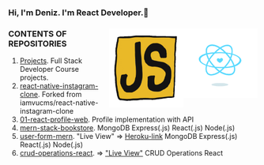<h3 class="animate__animated animate__bounce">Hi, I'm Deniz. I'm React Developer.👋<h3/> <img src="https://github.com/denizozmen/denizozmen/blob/main/content_heart-react.gif" alt="react-native" width="150" height="140" align="right" style="max-width:100%;">
<img   <img src="https://github.com/denizozmen/denizozmen/blob/main/giphy.gif" alt="react-native" width="150" height="160" align="right"  style="max-width:100%;"><img 

# CONTENTS OF REPOSITORIES
1. [Projects](https://github.com/denizozmen/Projects). Full Stack Developer Course projects.
2. [react-native-instagram-clone](https://github.com/denizozmen/react-native-instagram-clone). Forked from iamvucms/react-native-instagram-clone
3. [01-react-profile-web](https://github.com/denizozmen/01-react-profile-web). Profile implementation with API
4. [mern-stack-bookstore](https://github.com/denizozmen/mern-stack-bookstore). MongoDB Express(.js) React(.js) Node(.js)
5. [user-form-mern](https://github.com/denizozmen/user-form-mern). "Live View" => [Heroku-link](https://user-form-mern.herokuapp.com/) MongoDB Express(.js) React(.js) Node(.js)
6. [crud-operations-react](https://github.com/denizozmen/crud-operations-react). => ["Live View"](https://denizozmen.github.io/crud-operations-react/) CRUD Operations React



